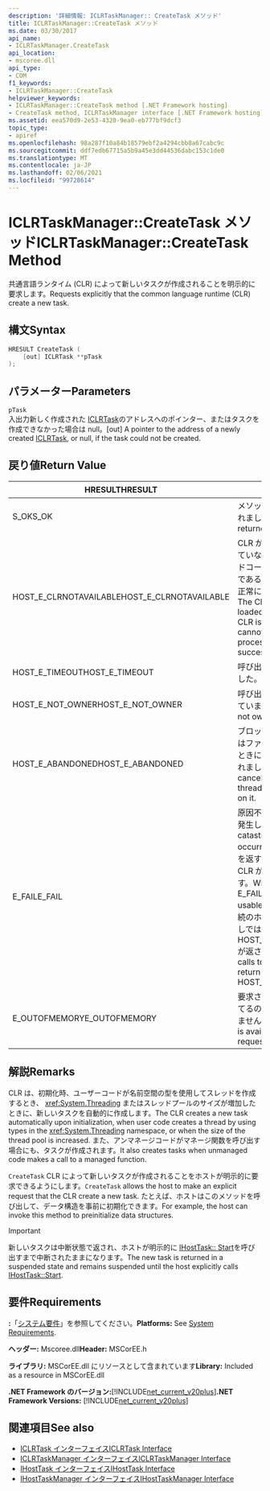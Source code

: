 ```yaml
---
description: '詳細情報: ICLRTaskManager:: CreateTask メソッド'
title: ICLRTaskManager::CreateTask メソッド
ms.date: 03/30/2017
api_name:
- ICLRTaskManager.CreateTask
api_location:
- mscoree.dll
api_type:
- COM
f1_keywords:
- ICLRTaskManager::CreateTask
helpviewer_keywords:
- ICLRTaskManager::CreateTask method [.NET Framework hosting]
- CreateTask method, ICLRTaskManager interface [.NET Framework hosting]
ms.assetid: eea570d9-2e53-4320-9ea0-eb777bf9dcf3
topic_type:
- apiref
ms.openlocfilehash: 98a287f10a84b18579ebf2a4294cbb8a67cabc9c
ms.sourcegitcommit: ddf7edb67715a5b9a45e3dd44536dabc153c1de0
ms.translationtype: MT
ms.contentlocale: ja-JP
ms.lasthandoff: 02/06/2021
ms.locfileid: "99728614"
---
```

# <a name="iclrtaskmanagercreatetask-method"></a><span data-ttu-id="593c2-103">ICLRTaskManager::CreateTask メソッド</span><span class="sxs-lookup"><span data-stu-id="593c2-103">ICLRTaskManager::CreateTask Method</span></span>

<span data-ttu-id="593c2-104">共通言語ランタイム (CLR) によって新しいタスクが作成されることを明示的に要求します。</span><span class="sxs-lookup"><span data-stu-id="593c2-104">Requests explicitly that the common language runtime (CLR) create a new task.</span></span>  
  
## <a name="syntax"></a><span data-ttu-id="593c2-105">構文</span><span class="sxs-lookup"><span data-stu-id="593c2-105">Syntax</span></span>  
  
```cpp  
HRESULT CreateTask (  
    [out] ICLRTask **pTask  
);  
```  
  
## <a name="parameters"></a><span data-ttu-id="593c2-106">パラメーター</span><span class="sxs-lookup"><span data-stu-id="593c2-106">Parameters</span></span>  

 `pTask`  
 <span data-ttu-id="593c2-107">入出力新しく作成された [ICLRTask](iclrtask-interface.md)のアドレスへのポインター、またはタスクを作成できなかった場合は null。</span><span class="sxs-lookup"><span data-stu-id="593c2-107">[out] A pointer to the address of a newly created [ICLRTask](iclrtask-interface.md), or null, if the task could not be created.</span></span>  
  
## <a name="return-value"></a><span data-ttu-id="593c2-108">戻り値</span><span class="sxs-lookup"><span data-stu-id="593c2-108">Return Value</span></span>  
  
|<span data-ttu-id="593c2-109">HRESULT</span><span class="sxs-lookup"><span data-stu-id="593c2-109">HRESULT</span></span>|<span data-ttu-id="593c2-110">説明</span><span class="sxs-lookup"><span data-stu-id="593c2-110">Description</span></span>|  
|-------------|-----------------|  
|<span data-ttu-id="593c2-111">S_OK</span><span class="sxs-lookup"><span data-stu-id="593c2-111">S_OK</span></span>|<span data-ttu-id="593c2-112">メソッドから正常に値が返されました。</span><span class="sxs-lookup"><span data-stu-id="593c2-112">The method returned successfully.</span></span>|  
|<span data-ttu-id="593c2-113">HOST_E_CLRNOTAVAILABLE</span><span class="sxs-lookup"><span data-stu-id="593c2-113">HOST_E_CLRNOTAVAILABLE</span></span>|<span data-ttu-id="593c2-114">CLR がプロセスに読み込まれていないか、CLR がマネージドコードを実行できない状態であるか、または呼び出しが正常に処理されていません。</span><span class="sxs-lookup"><span data-stu-id="593c2-114">The CLR has not been loaded into a process, or the CLR is in a state in which it cannot run managed code or process the call successfully.</span></span>|  
|<span data-ttu-id="593c2-115">HOST_E_TIMEOUT</span><span class="sxs-lookup"><span data-stu-id="593c2-115">HOST_E_TIMEOUT</span></span>|<span data-ttu-id="593c2-116">呼び出しがタイムアウトしました。</span><span class="sxs-lookup"><span data-stu-id="593c2-116">The call timed out.</span></span>|  
|<span data-ttu-id="593c2-117">HOST_E_NOT_OWNER</span><span class="sxs-lookup"><span data-stu-id="593c2-117">HOST_E_NOT_OWNER</span></span>|<span data-ttu-id="593c2-118">呼び出し元がロックを所有していません。</span><span class="sxs-lookup"><span data-stu-id="593c2-118">The caller does not own the lock.</span></span>|  
|<span data-ttu-id="593c2-119">HOST_E_ABANDONED</span><span class="sxs-lookup"><span data-stu-id="593c2-119">HOST_E_ABANDONED</span></span>|<span data-ttu-id="593c2-120">ブロックされたスレッドまたはファイバーが待機しているときに、イベントが取り消されました。</span><span class="sxs-lookup"><span data-stu-id="593c2-120">An event was canceled while a blocked thread or fiber was waiting on it.</span></span>|  
|<span data-ttu-id="593c2-121">E_FAIL</span><span class="sxs-lookup"><span data-stu-id="593c2-121">E_FAIL</span></span>|<span data-ttu-id="593c2-122">原因不明の致命的なエラーが発生しました。</span><span class="sxs-lookup"><span data-stu-id="593c2-122">An unknown catastrophic failure occurred.</span></span> <span data-ttu-id="593c2-123">メソッドが E_FAIL を返すと、そのプロセス内で CLR が使用できなくなります。</span><span class="sxs-lookup"><span data-stu-id="593c2-123">When a method returns E_FAIL, the CLR is no longer usable within the process.</span></span> <span data-ttu-id="593c2-124">後続のホストメソッドの呼び出しでは HOST_E_CLRNOTAVAILABLE が返されます。</span><span class="sxs-lookup"><span data-stu-id="593c2-124">Subsequent calls to hosting methods return HOST_E_CLRNOTAVAILABLE.</span></span>|  
|<span data-ttu-id="593c2-125">E_OUTOFMEMORY</span><span class="sxs-lookup"><span data-stu-id="593c2-125">E_OUTOFMEMORY</span></span>|<span data-ttu-id="593c2-126">要求されたリソースを割り当てるのに十分なメモリがありません。</span><span class="sxs-lookup"><span data-stu-id="593c2-126">Not enough memory is available to allocate the requested resource.</span></span>|  
  
## <a name="remarks"></a><span data-ttu-id="593c2-127">解説</span><span class="sxs-lookup"><span data-stu-id="593c2-127">Remarks</span></span>  

 <span data-ttu-id="593c2-128">CLR は、初期化時、ユーザーコードが名前空間の型を使用してスレッドを作成するとき、 <xref:System.Threading> またはスレッドプールのサイズが増加したときに、新しいタスクを自動的に作成します。</span><span class="sxs-lookup"><span data-stu-id="593c2-128">The CLR creates a new task automatically upon initialization, when user code creates a thread by using types in the <xref:System.Threading> namespace, or when the size of the thread pool is increased.</span></span> <span data-ttu-id="593c2-129">また、アンマネージコードがマネージ関数を呼び出す場合にも、タスクが作成されます。</span><span class="sxs-lookup"><span data-stu-id="593c2-129">It also creates tasks when unmanaged code makes a call to a managed function.</span></span>  
  
 <span data-ttu-id="593c2-130">`CreateTask` CLR によって新しいタスクが作成されることをホストが明示的に要求できるようにします。</span><span class="sxs-lookup"><span data-stu-id="593c2-130">`CreateTask` allows the host to make an explicit request that the CLR create a new task.</span></span> <span data-ttu-id="593c2-131">たとえば、ホストはこのメソッドを呼び出して、データ構造を事前に初期化できます。</span><span class="sxs-lookup"><span data-stu-id="593c2-131">For example, the host can invoke this method to preinitialize data structures.</span></span>  
  
> [!IMPORTANT]
> <span data-ttu-id="593c2-132">新しいタスクは中断状態で返され、ホストが明示的に [IHostTask:: Start](ihosttask-start-method.md)を呼び出すまで中断されたままになります。</span><span class="sxs-lookup"><span data-stu-id="593c2-132">The new task is returned in a suspended state and remains suspended until the host explicitly calls [IHostTask::Start](ihosttask-start-method.md).</span></span>  
  
## <a name="requirements"></a><span data-ttu-id="593c2-133">要件</span><span class="sxs-lookup"><span data-stu-id="593c2-133">Requirements</span></span>  

 <span data-ttu-id="593c2-134">**:**「[システム要件](../../get-started/system-requirements.md)」を参照してください。</span><span class="sxs-lookup"><span data-stu-id="593c2-134">**Platforms:** See [System Requirements](../../get-started/system-requirements.md).</span></span>  
  
 <span data-ttu-id="593c2-135">**ヘッダー:** Mscoree.dll</span><span class="sxs-lookup"><span data-stu-id="593c2-135">**Header:** MSCorEE.h</span></span>  
  
 <span data-ttu-id="593c2-136">**ライブラリ:** MSCorEE.dll にリソースとして含まれています</span><span class="sxs-lookup"><span data-stu-id="593c2-136">**Library:** Included as a resource in MSCorEE.dll</span></span>  
  
 <span data-ttu-id="593c2-137">**.NET Framework のバージョン:**[!INCLUDE[net_current_v20plus](../../../../includes/net-current-v20plus-md.md)]</span><span class="sxs-lookup"><span data-stu-id="593c2-137">**.NET Framework Versions:** [!INCLUDE[net_current_v20plus](../../../../includes/net-current-v20plus-md.md)]</span></span>  
  
## <a name="see-also"></a><span data-ttu-id="593c2-138">関連項目</span><span class="sxs-lookup"><span data-stu-id="593c2-138">See also</span></span>

- [<span data-ttu-id="593c2-139">ICLRTask インターフェイス</span><span class="sxs-lookup"><span data-stu-id="593c2-139">ICLRTask Interface</span></span>](iclrtask-interface.md)
- [<span data-ttu-id="593c2-140">ICLRTaskManager インターフェイス</span><span class="sxs-lookup"><span data-stu-id="593c2-140">ICLRTaskManager Interface</span></span>](iclrtaskmanager-interface.md)
- [<span data-ttu-id="593c2-141">IHostTask インターフェイス</span><span class="sxs-lookup"><span data-stu-id="593c2-141">IHostTask Interface</span></span>](ihosttask-interface.md)
- [<span data-ttu-id="593c2-142">IHostTaskManager インターフェイス</span><span class="sxs-lookup"><span data-stu-id="593c2-142">IHostTaskManager Interface</span></span>](ihosttaskmanager-interface.md)
